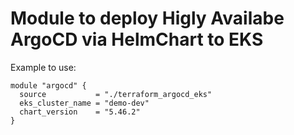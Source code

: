 # Module to deploy Higly Availabe ArgoCD via HelmChart to EKS

Example to use:

```
module "argocd" {
  source           = "./terraform_argocd_eks"
  eks_cluster_name = "demo-dev"
  chart_version    = "5.46.2"
}
```

